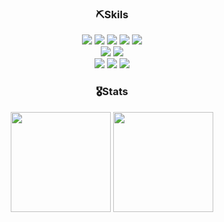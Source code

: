 <div align="center">
    <h3>⛏️Skils</h3>
    <div>
        <img src="https://img.shields.io/badge/HTML5-E34F26?style=flat-square&logo=HTML5&logoColor=white"/>
        <img src="https://img.shields.io/badge/CSS3-1572B6?style=flat-square&logo=CSS3&logoColor=white"/>
        <img src="https://img.shields.io/badge/JavaScript-ffcc00?style=flat-square&logo=JavaScript&logoColor=white"/>
        <img src="https://img.shields.io/badge/TypeScript-3178C6?style=flat-square&logo=TypeScript&logoColor=white"/>
        <img src="https://img.shields.io/badge/Python-3776AB?style=flat-square&logo=Python&logoColor=white"/><br />
        <img src="https://img.shields.io/badge/React-00baff?style=flat-square&logo=React&logoColor=white"/>
        <img src="https://img.shields.io/badge/Next.js-000000?style=flat-square&logo=Next.js&logoColor=white"/><br />
        <img src="https://img.shields.io/badge/styled--components-DB7093?style=flat-square&logo=StyledComponents&logoColor=white"/>
        <img src="https://img.shields.io/badge/Redux-764ABC?style=flat-square&logo=Redux&logoColor=white"/>
        <img src="https://img.shields.io/badge/Recoil-3578E5?style=flat-square&logo=Recoil&logoColor=white"/><br />
    </div>
    <h3>🎖️Stats</h3>
    <div>
        <img height=160 src="https://github-readme-stats.vercel.app/api?username=js43o&show_icons=true&theme=radical">
        <img height=160 src="http://mazassumnida.wtf/api/v2/generate_badge?boj=js43o" />
    </div>
</div>

